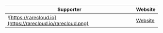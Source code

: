 
|Supporter| Website |
|--|--|
| ![https://rarecloud.io](https://rarecloud.io/rarecloud.png) | [Website](https://rarecloud.io/) |
